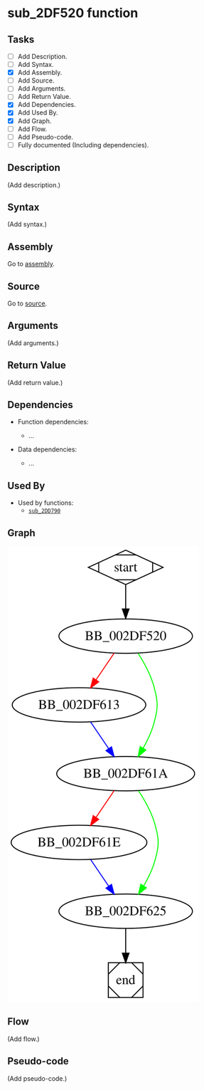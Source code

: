# sub_2DF520 function

## Tasks

- [ ] Add Description.
- [ ] Add Syntax.
- [X] Add Assembly.
- [ ] Add Source.
- [ ] Add Arguments.
- [ ] Add Return Value.
- [X] Add Dependencies.
- [X] Add Used By.
- [X] Add Graph.
- [ ] Add Flow.
- [ ] Add Pseudo-code.
- [ ] Fully documented (Including dependencies).

## Description

(Add description.)

## Syntax

(Add syntax.)

## Assembly

Go to [assembly](../asm/sub_2DF520.asm).

## Source

Go to [source](../cc/sub_2DF520.cc).

## Arguments

(Add arguments.)

## Return Value

(Add return value.)

## Dependencies

* Function dependencies:
  * ...


* Data dependencies:
  * ...

## Used By

* Used by functions:
  * [`sub_2DD790`](sub_2DD790.md)

## Graph

![sub_2DF520 Graph](../svg/sub_2DF520.svg "sub_2DF520 Graph")

## Flow

(Add flow.)

## Pseudo-code

(Add pseudo-code.)
